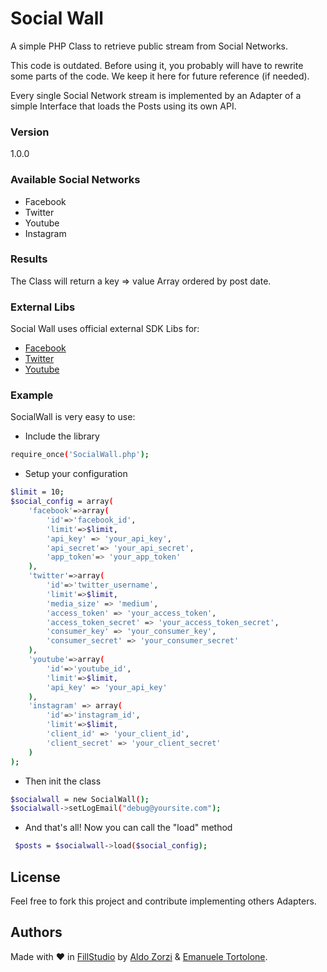 # Social Wall
A simple PHP Class to retrieve public stream from Social Networks.

This code is outdated. Before using it, you probably will have to rewrite some parts of the code. We keep it here for future reference (if needed).

Every single Social Network stream is implemented by an Adapter of a simple Interface that loads the Posts using its own API.

### Version
1.0.0

### Available Social Networks
  - Facebook
  - Twitter
  - Youtube
  - Instagram

### Results
The Class will return a key => value Array ordered by post date.

### External Libs
Social Wall uses official external SDK Libs for:
  - [Facebook](https://github.com/facebook/facebook-php-sdk-v4)
  - [Twitter](https://twitteroauth.com/)
  - [Youtube](https://github.com/google/google-api-php-client)

### Example
SocialWall is very easy to use:

 * Include the library
```sh
require_once('SocialWall.php');
```

 * Setup your configuration
```sh
$limit = 10;
$social_config = array(
    'facebook'=>array(
		'id'=>'facebook_id',
        'limit'=>$limit,
        'api_key' => 'your_api_key',
        'api_secret'=> 'your_api_secret',
        'app_token'=> 'your_app_token'
    ),
    'twitter'=>array(
		'id'=>'twitter_username',
        'limit'=>$limit,
        'media_size' => 'medium',
        'access_token' => 'your_access_token',
        'access_token_secret' => 'your_access_token_secret',
        'consumer_key' => 'your_consumer_key',
        'consumer_secret' => 'your_consumer_secret'
    ),
    'youtube'=>array(
		'id'=>'youtube_id',
        'limit'=>$limit,
        'api_key' => 'your_api_key'
    ),
    'instagram' => array(
		'id'=>'instagram_id',
        'limit'=>$limit,
        'client_id' => 'your_client_id',
        'client_secret' => 'your_client_secret'
    )
);
```

 * Then init the class
```sh
$socialwall = new SocialWall();
$socialwall->setLogEmail("debug@yoursite.com");
```

 * And that's all! Now you can call the "load" method
```sh
 $posts = $socialwall->load($social_config);
```

## License
Feel free to fork this project and contribute implementing others Adapters.

## Authors
Made with ♥ in [FillStudio](http://www.fillstudio.com) by [Aldo Zorzi](https://github.com/aldozorzi) & [Emanuele Tortolone](https://github.com/emanueletortolone).
